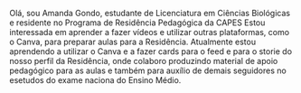 Olá, sou Amanda Gondo, estudante de Licenciatura em Ciências Biológicas e residente no Programa de Residência Pedagógica da CAPES
Estou interessada em aprender a fazer vídeos e utilizar outras plataformas, como o Canva, para preparar aulas para a Residência.
Atualmente estou aprendendo a utilizar o Canva e a fazer cards para o feed e para o storie do nosso perfil da Residência, onde colaboro produzindo material de apoio pedagógico para as aulas e também para auxílio de demais seguidores no esetudos do exame naciona do Ensino Médio. 


<!---
Amanda-Gondo/Amanda-Gondo is a ✨ special ✨ repository because its `README.md` (this file) appears on your GitHub profile.
You can click the Preview link to take a look at your changes.
--->
